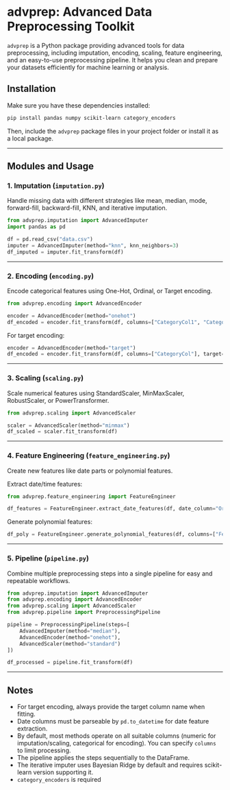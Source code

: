 
# advprep: Advanced Data Preprocessing Toolkit

`advprep` is a Python package providing advanced tools for data preprocessing, including imputation, encoding, scaling, feature engineering, and an easy-to-use preprocessing pipeline. It helps you clean and prepare your datasets efficiently for machine learning or analysis.


## Installation

Make sure you have these dependencies installed:

```bash
pip install pandas numpy scikit-learn category_encoders
````

Then, include the `advprep` package files in your project folder or install it as a local package.

---

## Modules and Usage

### 1. Imputation (`imputation.py`)

Handle missing data with different strategies like mean, median, mode, forward-fill, backward-fill, KNN, and iterative imputation.

```python
from advprep.imputation import AdvancedImputer
import pandas as pd

df = pd.read_csv("data.csv")
imputer = AdvancedImputer(method="knn", knn_neighbors=3)
df_imputed = imputer.fit_transform(df)
```

---

### 2. Encoding (`encoding.py`)

Encode categorical features using One-Hot, Ordinal, or Target encoding.

```python
from advprep.encoding import AdvancedEncoder

encoder = AdvancedEncoder(method="onehot")
df_encoded = encoder.fit_transform(df, columns=["CategoryCol1", "CategoryCol2"])
```

For target encoding:

```python
encoder = AdvancedEncoder(method="target")
df_encoded = encoder.fit_transform(df, columns=["CategoryCol"], target="TargetColumn")
```

---

### 3. Scaling (`scaling.py`)

Scale numerical features using StandardScaler, MinMaxScaler, RobustScaler, or PowerTransformer.

```python
from advprep.scaling import AdvancedScaler

scaler = AdvancedScaler(method="minmax")
df_scaled = scaler.fit_transform(df)
```

---

### 4. Feature Engineering (`feature_engineering.py`)

Create new features like date parts or polynomial features.

Extract date/time features:

```python
from advprep.feature_engineering import FeatureEngineer

df_features = FeatureEngineer.extract_date_features(df, date_column="OrderDate")
```

Generate polynomial features:

```python
df_poly = FeatureEngineer.generate_polynomial_features(df, columns=["Feature1", "Feature2"], degree=3)
```

---

### 5. Pipeline (`pipeline.py`)

Combine multiple preprocessing steps into a single pipeline for easy and repeatable workflows.

```python
from advprep.imputation import AdvancedImputer
from advprep.encoding import AdvancedEncoder
from advprep.scaling import AdvancedScaler
from advprep.pipeline import PreprocessingPipeline

pipeline = PreprocessingPipeline(steps=[
    AdvancedImputer(method="median"),
    AdvancedEncoder(method="onehot"),
    AdvancedScaler(method="standard")
])

df_processed = pipeline.fit_transform(df)
```

---

## Notes

* For target encoding, always provide the target column name when fitting.
* Date columns must be parseable by `pd.to_datetime` for date feature extraction.
* By default, most methods operate on all suitable columns (numeric for imputation/scaling, categorical for encoding). You can specify `columns` to limit processing.
* The pipeline applies the steps sequentially to the DataFrame.
* The iterative imputer uses Bayesian Ridge by default and requires scikit-learn version supporting it.
* `category_encoders` is required

